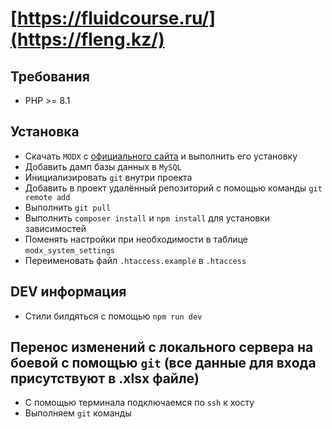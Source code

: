 # [https://fluidcourse.ru/](https://fleng.kz/)

## Требования

- PHP >= 8.1

## Установка

- Скачать `MODX` с [официального сайта](https://modx.com/download) и выполнить его установку
- Добавить дамп базы данных в `MySQL`
- Инициализировать `git` внутри проекта
- Добавить в проект удалённый репозиторий с помощью команды `git remote add`
- Выполнить `git pull`
- Выполнить `composer install` и `npm install` для установки зависимостей
- Поменять настройки при необходимости в таблице `modx_system_settings`
- Переименовать файл `.htaccess.example` в `.htaccess`

## DEV информация

- Стили билдяться с помощью `npm run dev` 

## Перенос изменений с локального сервера на боевой с помощью `git` (все данные для входа присутствуют в .xlsx файле)

- С помощью терминала подключаемся по `ssh` к хосту
- Выполняем `git` команды
